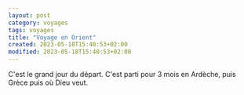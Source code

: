 ```yaml
--- 
layout: post 
category: voyages
tags: voyages
title: "Voyage en Orient" 
created: 2023-05-18T15:40:53+02:00
modified: 2023-05-18T15:40:53+02:00
---
```


C'est le grand jour du départ. C'est parti pour 3 mois en Ardèche, puis Grèce puis où Dieu veut. 

